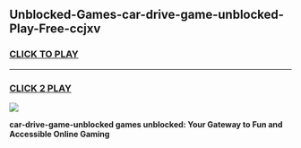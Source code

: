 
## Unblocked-Games-car-drive-game-unblocked-Play-Free-ccjxv
<h3>
<a href="https://premium76.site?title=car-drive-game-unblocked&ref=21A">CLICK TO PLAY</a></h3>
<hr>

<h3>
<a href="https://premium76.site?title=car-drive-game-unblocked&ref=21A">CLICK 2 PLAY</a>
  
</h3>

<a href="https://premium76.site?title=car-drive-game-unblocked&ref=21A"><img src="https://clearcache.store/games.png"></a>


**car-drive-game-unblocked games unblocked: Your Gateway to Fun and Accessible Online Gaming**
